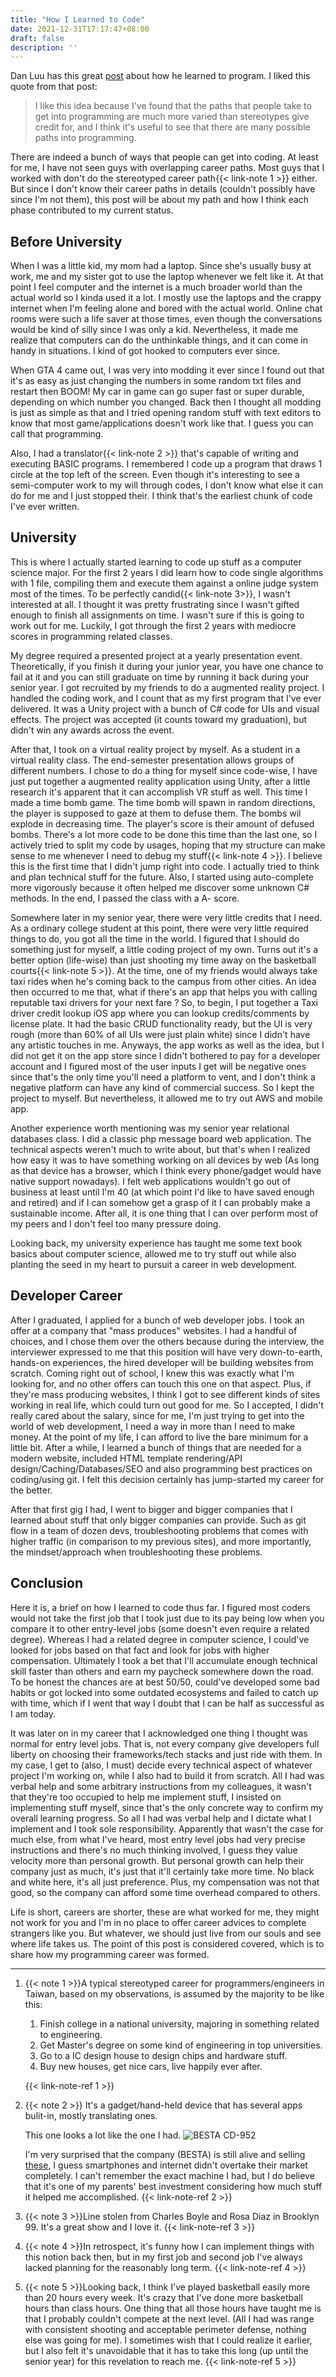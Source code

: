 ```yaml
---
title: "How I Learned to Code"
date: 2021-12-31T17:17:47+08:00
draft: false
description: ''
---
```


Dan Luu has this great [post](https://danluu.com/learning-to-program/) about how he learned to program. I liked this quote from that post:

> I like this idea because I've found that the paths that people take to get into programming are much more varied than stereotypes give credit for, and I think it's useful to see that there are many possible paths into programming.

There are indeed a bunch of ways that people can get into coding. At least for me, I have not seen guys with overlapping career paths. Most guys that I worked with don't do the stereotyped career path{{< link-note 1 >}} either. But since I don't know their career paths in details (couldn't possibly have since I'm not them), this post will be about my path and how I think each phase contributed to my current status.

## Before University

When I was a little kid, my mom had a laptop. Since she's usually busy at work, me and my sister got to use the laptop whenever we felt like it. At that point I feel computer and the internet is a much broader world than the actual world so I kinda used it a lot. I mostly use the laptops and the crappy internet when I'm feeling alone and bored with the actual world. Online chat rooms were such a life saver at those times, even though the conversations would be kind of silly since I was only a kid. Nevertheless, it made me realize that computers can do the unthinkable things, and it can come in handy in situations. I kind of got hooked to computers ever since.

When GTA 4 came out, I was very into modding it ever since I found out that it's as easy as just changing the numbers in some random txt files and restart then BOOM! My car in game can go super fast or super durable, depending on which number you changed. Back then I thought all modding is just as simple as that and I tried opening random stuff with text editors to know that most game/applications doesn't work like that. I guess you can call that programming.

Also, I had a translator{{< link-note 2 >}} that's capable of writing and executing BASIC programs. I remembered I code up a program that draws 1 circle at the top left of the screen. Even though it's interesting to see a semi-computer work to my will through codes, I don't know what else it can do for me and I just stopped their. I think that's the earliest chunk of code I've ever written.

## University

This is where I actually started learning to code up stuff as a computer science major. For the first 2 years I did learn how to code single algorithms with 1 file, compiling them and execute them against a online judge system most of the times. To be perfectly candid{{< link-note 3>}}, I wasn't interested at all. I thought it was pretty frustrating since I wasn't gifted enough to finish all assignments on time. I wasn't sure if this is going to work out for me. Luckily, I got through the first 2 years with mediocre scores in programming related classes.

My degree required a presented project at a yearly presentation event. Theoretically, if you finish it during your junior year, you have one chance to fail at it and you can still graduate on time by running it back during your senior year. I got recruited by my friends to do a augmented reality project. I handled the coding work, and I count that as my first program that I've ever delivered. It was a Unity project with a bunch of C# code for UIs and visual effects. The project was accepted (it counts toward my graduation), but didn't win any awards across the event.

After that, I took on a virtual reality project by myself. As a student in a virtual reality class. The end-semester presentation allows groups of different numbers. I chose to do a thing for myself since code-wise, I have just put together a augmented reality application using Unity, after a little research it's apparent that it can accomplish VR stuff as well. This time I made a time bomb game. The time bomb will spawn in random directions, the player is supposed to gaze at them to defuse them. The bombs wil explode in decreasing time. The player's score is their amount of defused bombs. There's a lot more code to be done this time than the last one, so I actively tried to split my code by usages, hoping that my structure can make sense to me whenever I need to debug my stuff{{< link-note 4 >}}. I believe this is the first time that I didn't jump right into code. I actually tried to think and plan technical stuff for the future. Also, I started using auto-complete more vigorously because it often helped me discover some unknown C# methods. In the end, I passed the class with a A- score.

Somewhere later in my senior year, there were very little credits that I need. As a ordinary college student at this point, there were very little required things to do, you got all the time in the world. I figured that I should do something just for myself, a little coding project of my own. Turns out it's a better option (life-wise) than just shooting my time away on the basketball courts{{< link-note 5 >}}. At the time, one of my friends would always take taxi rides when he's coming back to the campus from other cities. An idea then occurred to me that, what if there's an app that helps you with calling reputable taxi drivers for your next fare ? So, to begin, I put together a Taxi driver credit lookup iOS app where you can lookup credits/comments by license plate. It had the basic CRUD functionality ready, but the UI is very rough (more than 60% of all UIs were just plain white) since I didn't have any artistic touches in me. Anyways, the app works as well as the idea, but I did not get it on the app store since I didn't bothered to pay for a developer account and I figured most of the user inputs I get will be negative ones since that's the only time you'll need a platform to vent, and I don't think a negative platform can have any kind of commercial success. So I kept the project to myself. But nevertheless, it allowed me to try out AWS and mobile app.

Another experience worth mentioning was my senior year relational databases class. I did a classic php message board web application. The technical aspects weren't much to write about, but that's when I realized how easy it was to have something working on all devices by web (As long as that device has a browser, which I think every phone/gadget would have native support nowadays). I felt web applications wouldn't go out of business at least until I'm 40 (at which point I'd like to have saved enough and retired) and if I can somehow get a grasp of it I can probably make a sustainable income. After all, it is one thing that I can over perform most of my peers and I don't feel too many pressure doing.

Looking back, my university experience has taught me some text book basics about computer science, allowed me to try stuff out while also planting the seed in my heart to pursuit a career in web development.

## Developer Career

After I graduated, I applied for a bunch of web developer jobs. I took an offer at a company that "mass produces" websites. I had a handful of choices, and I chose them over the others because during the interview, the interviewer expressed to me that this position will have very down-to-earth, hands-on experiences, the hired developer will be building websites from scratch. Coming right out of school, I knew this was exactly what I'm looking for, and no other offers can touch this one on that aspect. Plus, if they're mass producing websites, I think I got to see different kinds of sites working in real life, which could turn out good for me. So I accepted, I didn't really cared about the salary, since for me, I'm just trying to get into the world of web development, I need a way in more than I need to make money. At the point of my life, I can afford to live the bare minimum for a little bit. After a while, I learned a bunch of things that are needed for a modern website, included HTML template rendering/API design/Caching/Databases/SEO and also programming best practices on coding/using git. I felt this decision certainly has jump-started my career for the better.

After that first gig I had, I went to bigger and bigger companies that I learned about stuff that only bigger companies can provide. Such as git flow in a team of dozen devs, troubleshooting problems that comes with higher traffic (in comparison to my previous sites), and more importantly, the mindset/approach when troubleshooting these problems.

## Conclusion

Here it is, a brief on how I learned to code thus far. I figured most coders would not take the first job that I took just due to its pay being low when you compare it to other entry-level jobs (some doesn't even require a related degree). Whereas I had a related degree in computer science, I could've looked for jobs based on that fact and look for jobs with higher compensation. Ultimately I took a bet that I'll accumulate enough technical skill faster than others and earn my paycheck somewhere down the road. To be honest the chances are at best 50/50, could've developed some bad habits or got locked into some outdated ecosystems and failed to catch up with time, which if I went that way I doubt that I can be half as successful as I am today.

It was later on in my career that I acknowledged one thing I thought was normal for entry level jobs. That is, not every company give developers full liberty on choosing their frameworks/tech stacks and just ride with them. In my case, I get to (also, I must) decide every technical aspect of whatever project I'm working on, while I also had to build it from scratch. All I had was verbal help and some arbitrary instructions from my colleagues, it wasn't that they're too occupied to help me implement stuff, I insisted on implementing stuff myself, since that's the only concrete way to confirm my overall learning progress. So all I had was verbal help and I dictate what I implement and I took sole responsibility. Apparently that wasn't the case for much else, from what I've heard, most entry level jobs had very precise instructions and there's no much thinking involved, I guess they value velocity more than personal growth. But personal growth can help their company just as much, it's just that it'll certainly take more time. No black and white here, it's all just preference. Plus, my compensation was not that good, so the company can afford some time overhead compared to others.

Life is short, careers are shorter, these are what worked for me, they might not work for you and I'm in no place to offer career advices to complete strangers like you. But whatever, we should just live from our souls and see where life takes us. The point of this post is considered covered, which is to share how my programming career was formed.

---

1. {{< note 1 >}}A typical stereotyped career for programmers/engineers in Taiwan, based on my observations, is assumed by the majority to be like this:
   1. Finish college in a national university, majoring in something related to engineering.
   2. Get Master's degree on some kind of engineering in top universities.
   3. Go to a IC design house to design chips and hardware stuff.
   4. Buy new houses, get nice cars, live happily ever after.

   {{< link-note-ref 1 >}}

2. {{< note 2 >}} It's a gadget/hand-held device that has several apps bulit-in, mostly translating ones. 
   
   This one looks a lot like the one I had.
   ![BESTA CD-952](/static/translator.png)

   I'm very surprised that the company (BESTA) is still alive and selling [these](https://www.besta.com.tw/zh-tw/Product/digital_learn/ProductList/ElectronicDictionary), I guess smartphones and internet didn't overtake their market completely. I can't remember the exact machine I had, but I do believe that it's one of my parents' best investment considering how much stuff it helped me accomplished.
   {{< link-note-ref 2 >}}

3. {{< note 3 >}}Line stolen from Charles Boyle and Rosa Diaz in Brooklyn 99. It's a great show and I love it.
   {{< link-note-ref 3 >}}
4. {{< note 4 >}}In retrospect, it's funny how I can implement things with this notion back then, but in my first job and second job I've always lacked planning for the reasonably long term.
   {{< link-note-ref 4 >}}
5. {{< note 5 >}}Looking back, I think I've played basketball easily more than 20 hours every week. It's crazy that I've done more basketball hours than class hours. One thing that all those hours have taught me is that I probably couldn't compete at the next level. (All I had was range with consistent shooting and acceptable perimeter defense, nothing else was going for me). I sometimes wish that I could realize it earlier, but I also felt it's unavoidable that it has to take this long (up until the senior year) for this revelation to reach me.
   {{< link-note-ref 5 >}}